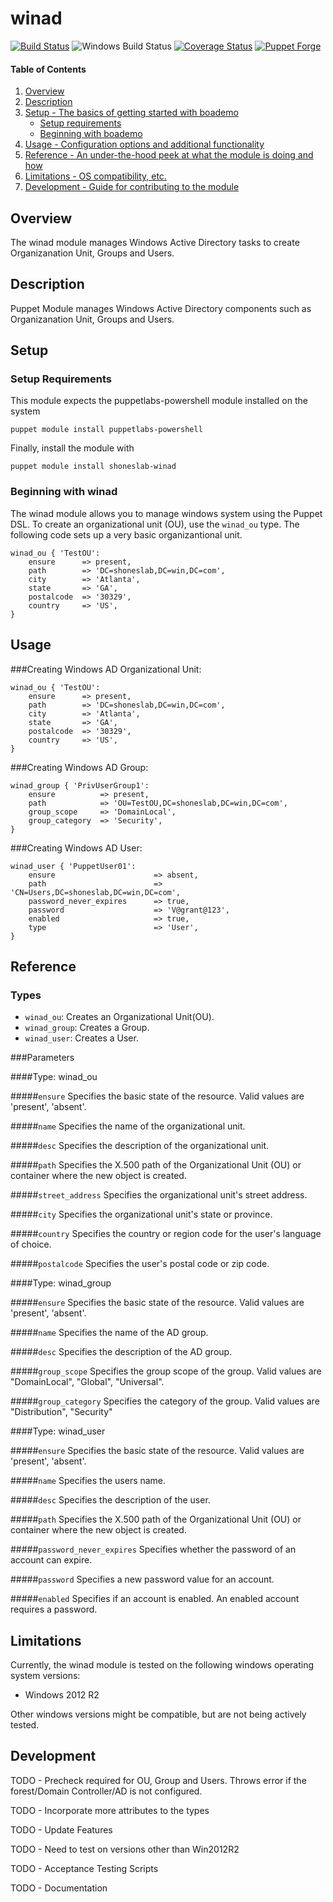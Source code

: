 # winad

[![Build Status](https://travis-ci.org/shoneslab/winad.svg?branch=master)](https://travis-ci.org/shoneslab/winad)
![Windows Build Status](https://ci.appveyor.com/api/projects/status/fhjf2omybd5o14a6?svg=true)
[![Coverage Status](https://coveralls.io/repos/github/shoneslab/winad/badge.svg?branch=master)](https://coveralls.io/github/shoneslab/winad?branch=master)
[![Puppet Forge](https://img.shields.io/puppetforge/v/shoneslab/winad.svg)](https://forge.puppetlabs.com/shoneslab/winad)

#### Table of Contents

1. [Overview](#overview)
1. [Description](#description)
1. [Setup - The basics of getting started with boademo](#setup)
    * [Setup requirements](#setup-requirements)
    * [Beginning with boademo](#beginning-with-boademo)
1. [Usage - Configuration options and additional functionality](#usage)
1. [Reference - An under-the-hood peek at what the module is doing and how](#reference)
1. [Limitations - OS compatibility, etc.](#limitations)
1. [Development - Guide for contributing to the module](#development)



## Overview

The winad module manages Windows Active Directory tasks to create Organizanation Unit, Groups and Users.

## Description

Puppet Module manages Windows Active Directory components such as Organizanation Unit, Groups and Users.

## Setup

### Setup Requirements

This module expects the puppetlabs-powershell module installed on the system

~~~
puppet module install puppetlabs-powershell
~~~

Finally, install the module with

~~~
puppet module install shoneslab-winad
~~~

### Beginning with winad

The winad module allows you to manage windows system using the Puppet DSL. To create an organizational unit (OU), use the `winad_ou` type. The following code sets up a very basic organizantional unit.
```puppet
winad_ou { 'TestOU':
    ensure      => present,
    path        => 'DC=shoneslab,DC=win,DC=com',
    city        => 'Atlanta',
    state       => 'GA',
    postalcode  => '30329',
    country     => 'US',
} 
```


## Usage
###Creating Windows AD Organizational Unit:
```puppet
winad_ou { 'TestOU':
    ensure      => present,
    path        => 'DC=shoneslab,DC=win,DC=com',
    city        => 'Atlanta',
    state       => 'GA',
    postalcode  => '30329',
    country     => 'US',
} 
```

###Creating Windows AD Group:
```puppet
winad_group { 'PrivUserGroup1':
    ensure          => present,
    path            => 'OU=TestOU,DC=shoneslab,DC=win,DC=com',
    group_scope     => 'DomainLocal',
    group_category  => 'Security',
}
```

###Creating Windows AD User:
```puppet
winad_user { 'PuppetUser01':
    ensure                      => absent,
    path                        => 'CN=Users,DC=shoneslab,DC=win,DC=com',
    password_never_expires      => true,
    password                    => 'V@grant@123',
    enabled                     => true,
    type                        => 'User',
}
```

## Reference

### Types

* `winad_ou`: Creates an Organizational Unit(OU).
* `winad_group`: Creates a Group.
* `winad_user`: Creates a User.

###Parameters

####Type: winad_ou

#####`ensure`
Specifies the basic state of the resource. Valid values are 'present', 'absent'.

#####`name`
Specifies the name of the organizational unit.

#####`desc`
Specifies the description of the organizational unit.

#####`path`
Specifies the X.500 path of the Organizational Unit (OU) or container where the new object is created.

#####`street_address`
Specifies the organizational unit's street address.

#####`city`
Specifies the organizational unit's state or province.

#####`country`
Specifies the country or region code for the user's language of choice.

#####`postalcode`
Specifies the user's postal code or zip code.


####Type: winad_group

#####`ensure`
Specifies the basic state of the resource. Valid values are 'present', 'absent'.

#####`name`
Specifies the name of the AD group.

#####`desc`
Specifies the description of the AD group.

#####`group_scope`
Specifies the group scope of the group. Valid values are "DomainLocal", "Global", "Universal".

#####`group_category`
Specifies the category of the group. Valid values are "Distribution", "Security"

####Type: winad_user

#####`ensure`
Specifies the basic state of the resource. Valid values are 'present', 'absent'.

#####`name`
Specifies the users name.

#####`desc`
Specifies the description of the user.

#####`path`
Specifies the X.500 path of the Organizational Unit (OU) or container where the new object is created.

#####`password_never_expires`
Specifies whether the password of an account can expire.

#####`password`
Specifies a new password value for an account.

#####`enabled`
Specifies if an account is enabled. An enabled account requires a password.

## Limitations
Currently, the winad module is tested on the following windows operating system versions:
* Windows 2012 R2

Other windows versions might be compatible, but are not being actively tested.

## Development

TODO - Precheck required for OU, Group and Users. Throws error if the forest/Domain Controller/AD is not configured.

TODO - Incorporate more attributes to the types

TODO - Update Features

TODO - Need to test on versions other than Win2012R2

TODO - Acceptance Testing Scripts

TODO - Documentation


